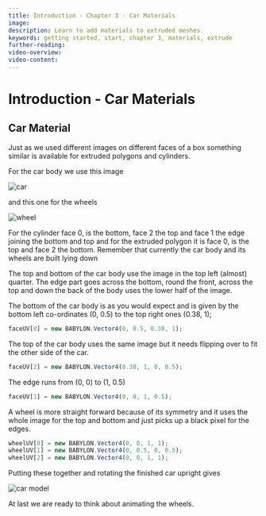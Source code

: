 ```yaml
---
title: Introduction - Chapter 3 - Car Materials
image:
description: Learn to add materials to extruded meshes.
keywords: getting started, start, chapter 3, materials, extrude
further-reading:
video-overview:
video-content:
---
```


# Introduction - Car Materials

## Car Material

Just as we used different images on different faces of a box something similar is available for extruded polygons and cylinders.

For the car body we use this image

![car](/img/getstarted/car.png)

and this one for the wheels

![wheel](/img/getstarted/wheel.png)

For the cylinder face 0, is the bottom, face 2 the top and face 1 the edge joining the bottom and top and for the extruded polygon it is face 0, is the top and face 2 the bottom. Remember that currently the car body and its wheels are built lying down

The top and bottom of the car body use the image in the top left (almost) quarter. The edge part goes across the bottom, round the front, across the top and down the back of the body uses the lower half of the image.

The bottom of the car body is as you would expect and is given by the bottom left co-ordinates (0, 0.5) to the top right ones (0.38, 1);

```javascript
faceUV[0] = new BABYLON.Vector4(0, 0.5, 0.38, 1);
```

The top of the car body uses the same image but it needs flipping over to fit the other side of the car.
```javascript
faceUV[2] = new BABYLON.Vector4(0.38, 1, 0, 0.5);
```

The edge runs from (0, 0) to (1, 0.5)
```javascript
faceUV[1] = new BABYLON.Vector4(0, 0, 1, 0.5);
```

<Playground id="#KDPAQ9#12" title="Adding Materials To The Car" description="Simple demonstration of adding a material to the extruded car body." image="/img/playgroundsAndNMEs/gettingStartedCarMaterials1.jpg"/>

A wheel is more straight forward because of its symmetry and it uses the whole image for the top and bottom and just picks up a black pixel for the edges.

```javascript
wheelUV[0] = new BABYLON.Vector4(0, 0, 1, 1);
wheelUV[1] = new BABYLON.Vector4(0, 0.5, 0, 0.5);
wheelUV[2] = new BABYLON.Vector4(0, 0, 1, 1);
```
Putting these together and rotating the finished car upright gives

![car model](/img/getstarted/carmodel.png)

<Playground id="#KDPAQ9#13" title="Adding Materials To The Wheels" description="Simple demonstration of adding a material to the extruded wheels." image="/img/playgroundsAndNMEs/gettingStartedCarMaterials2.jpg"/> 

At last we are ready to think about animating the wheels.